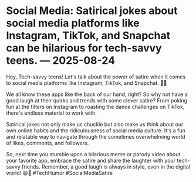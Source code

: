 # Social Media: Satirical jokes about social media platforms like Instagram, TikTok, and Snapchat can be hilarious for tech-savvy teens. — 2025-08-24

Hey, Tech-savvy teens! Let's talk about the power of satire when it comes to social media platforms like Instagram, TikTok, and Snapchat. 📱💥 

We all know these apps like the back of our hand, right? So why not have a good laugh at their quirks and trends with some clever satire? From poking fun at the filters on Instagram to roasting the dance challenges on TikTok, there's endless material to work with.

Satirical jokes not only make us chuckle but also make us think about our own online habits and the ridiculousness of social media culture. It's a fun and relatable way to navigate through the sometimes overwhelming world of likes, comments, and followers.

So, next time you stumble upon a hilarious meme or parody video about your favorite app, embrace the satire and share the laughter with your tech-savvy friends. Remember, a good laugh is always in style, even in the digital world! 😆👾 #TechHumor #SocialMediaSatire